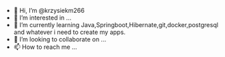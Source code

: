 - 👋 Hi, I’m @krzysiekm266
- 👀 I’m interested in ...
- 🌱 I’m currently learning Java,Springboot,Hibernate,git,docker,postgresql and whatever i need to create my apps.
- 💞️ I’m looking to collaborate on ...
- 📫 How to reach me ...

<!---
krzysiekm266/krzysiekm266 is a ✨ special ✨ repository because its `README.md` (this file) appears on your GitHub profile.
You can click the Preview link to take a look at your changes.
--->
